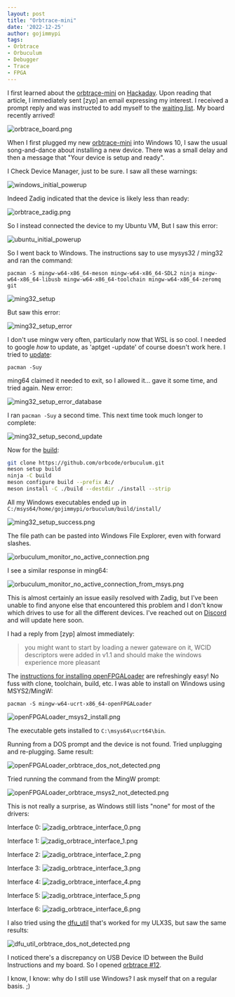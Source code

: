 ```yaml
---
layout: post
title: "Orbtrace-mini"
date: '2022-12-25'
author: gojimmypi
tags:
- Orbtrace
- Orbuculum 
- Debugger
- Trace
- FPGA
---
```


I first learned about the [orbtrace-mini](https://orbcode.org/orbtrace-mini/) 
on [Hackaday](https://hackaday.com/2022/07/26/orbtrace-effort-open-tool-for-professional-debugging/). 
Upon reading that article, I immediately sent [zyp] an email expressing my interest. I received a 
prompt reply and was instructed to add myself to the [waiting list](https://github.com/orbcode/orbtrace/issues/11).
My board recently arrived!

![orbtrace_board.png](../images/orbcode/orbtrace_board.png)

When I first plugged my new [orbtrace-mini](https://orbcode.org/orbtrace-mini/) into Windows 10, 
I saw the usual song-and-dance about installing a new device.
There was a small delay and then a message that "Your device is setup and ready". 

I Check Device Manager, just to be sure. I saw all these warnings:

![windows_initial_powerup](../images/orbcode/windows_initial_powerup.png)

Indeed Zadig indicated that the device is likely less than ready:

![orbtrace_zadig.png](../images/orbcode/orbtrace_zadig.png)


So I instead connected the device to my Ubuntu VM, But I saw this error:

![ubuntu_initial_powerup](../images/orbcode/ubuntu_initial_powerup.png)

So I went back to Windows. The instructions say to use mysys32 / ming32 and ran the command:

```
pacman -S mingw-w64-x86_64-meson mingw-w64-x86_64-SDL2 ninja mingw-w64-x86_64-libusb mingw-w64-x86_64-toolchain mingw-w64-x86_64-zeromq git
```

![ming32_setup](../images/orbcode/ming32_setup.png)

But saw this error:

![ming32_setup_error](../images/orbcode/ming32_setup_error.png)

I don't use mingw very often, particularly now that WSL is so cool. I needed to google _how_ to update, as 'aptget -update' of course doesn't work here. 
I tried to [update](https://www.msys2.org/docs/updating/):

```
pacman -Suy
```

ming64 claimed it needed to exit, so I allowed it... gave it some time, and tried again. New error:

![ming32_setup_error_database](../images/orbcode/ming32_setup_error_database.png)

I ran `pacman -Suy` a second time. This next time took much longer to complete:

![ming32_setup_second_update](../images/orbcode/ming32_setup_second_update.png)


Now for the [build](https://github.com/orbcode/orbuculum#build):

```bash
git clone https://github.com/orbcode/orbuculum.git
meson setup build
ninja -C build
meson configure build --prefix A:/
meson install -C ./build --destdir ./install --strip
```

All my Windows executables ended up in `C:/msys64/home/gojimmypi/orbuculum/build/install/`

![ming32_setup_success.png](../images/orbcode/ming32_setup_success.png)

The file path can be pasted into Windows File Explorer, even with forward slashes.

![orbuculum_monitor_no_active_connection.png](../images/orbcode/orbuculum_monitor_no_active_connection.png)

I see a similar response in ming64:

![orbuculum_monitor_no_active_connection_from_msys.png](../images/orbcode/orbuculum_monitor_no_active_connection_from_msys.png)

This is almost certainly an issue easily resolved with Zadig, but I've been unable to find anyone else that encountered this
problem and I don't know which drives to use for all the different devices. I've reached out on [Discord](https://discord.gg/P7FYThy) 
and will update here soon.

I had a reply from [zyp] almost immediately:

> you might want to start by loading a newer gateware on it, WCID descriptors were added in v1.1 and should make the windows experience more pleasant

The [instructions for installing openFPGALoader](https://trabucayre.github.io/openFPGALoader/guide/first-steps.html) are refreshingly easy! No fuss
with clone, toolchain, build, etc. I was able to install on Windows using MSYS2/MingW:

```
pacman -S mingw-w64-ucrt-x86_64-openFPGALoader
```

![openFPGALoader_msys2_install.png](../images/orbcode/openFPGALoader_msys2_install.png)
 
The executable gets installed to `C:\msys64\ucrt64\bin`.

Running from a DOS prompt and the device is not found. Tried unplugging and re-plugging. Same result:

![openFPGALoader_orbtrace_dos_not_detected.png](../images/orbcode/openFPGALoader_orbtrace_dos_not_detected.png)

Tried running the command from the MingW prompt:

![openFPGALoader_orbtrace_msys2_not_detected.png](../images/orbcode/openFPGALoader_orbtrace_msys2_not_detected.png)

This is not really a surprise, as Windows still lists "none" for most of the drivers:

Interface 0:
![zadig_orbtrace_interface_0.png](../images/orbcode/zadig_orbtrace_interface_0.png)

Interface 1:
![zadig_orbtrace_interface_1.png](../images/orbcode/zadig_orbtrace_interface_1.png)

Interface 2:
![zadig_orbtrace_interface_2.png](../images/orbcode/zadig_orbtrace_interface_2.png)

Interface 3:
![zadig_orbtrace_interface_3.png](../images/orbcode/zadig_orbtrace_interface_3.png)

Interface 4:
![zadig_orbtrace_interface_4.png](../images/orbcode/zadig_orbtrace_interface_4.png)

Interface 5:
![zadig_orbtrace_interface_5.png](../images/orbcode/zadig_orbtrace_interface_5.png)

Interface 6:
![zadig_orbtrace_interface_6.png](../images/orbcode/zadig_orbtrace_interface_6.png)

I also tried using the [dfu_util](https://github.com/ulx3s/dfu-util/tree/master/bin-win64) 
that's worked for my ULX3S, but saw the same results:

![dfu_util_orbtrace_dos_not_detected.png](../images/orbcode/dfu_util_orbtrace_dos_not_detected.png)

I noticed there's a discrepancy on USB Device ID between the Build Instructions and my board.
So I opened [orbtrace #12](https://github.com/orbcode/orbtrace/issues/12).



I know, I know: why do I still use Windows? I ask myself that on a regular basis. ;)
